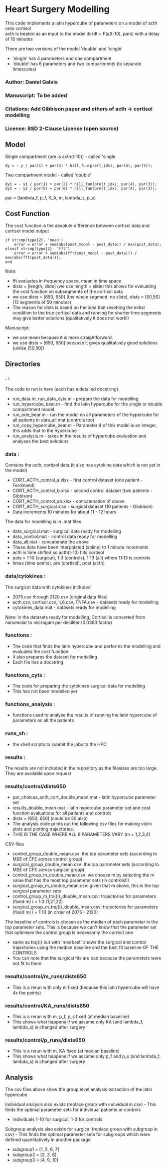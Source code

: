 Heart Surgery Modelling
=======================
This code implements a latin hypercube of parameters on a model of acth onto cortisol  
acth is treated as an input to the model dc/dt = F(a(t-10), pars) with a delay of 10 minutes  

There are two versions of the model 'double' and 'single'  
- 'single' has 4 parameters and one compartment
- 'double' has 6 parameters and two compartments (to separate timescales)  

### Author: Daniel Galvis
### Manuscript: To be added
### Citations: Add Gibbison paper and others of acth -> cortisol modelling
### License: BSD 2-Clause License (open source)

Model
-----
Single compartment (pre is acth(t-10)) - called 'single

    dy = - y / par(1) + par(2) * hill_fun(pre(t_idx), par(4), par(3));

Two compartment model - called 'double'

    dy1 = - y1 / par(1) + par(2) * hill_fun(pre(t_idx), par(4), par(3));
    dy2 = - y2 / par(5) + par(6) * hill_fun(pre(t_idx), par(4), par(3));    

par = [lambda_f, p_f, K_A, m, lambda_s, p_s]

Cost Function
-------------
The cost function is the absolute difference between cortisol data and cortisol model output

    if strcmp(type{2}, 'mean')
        error = error + sum(abs(post_model - post_data)) / max(post_data);
    elseif strcmp(type{2}, 'fft')
        error = error + sum(abs(fft(post_model - post_data))) / max(abs(fft(post_data)));
    end

Note:   
   - fft evaluates in frequency space, mean in time space 
   - dists = [length, slide] (we use length = slide) this allows for evaluating the cost function on subsegments of the cortisol data 
   - we use dists = [650, 650] (the whole segment, no slide), dists = [50,50] (13 segments of 50 minutes)
   - The reason for dists is based on the idea that resetting the initial condition to the true cortisol data and running for shorter time segments may give better solutions (qualitatively it does not work!)  

Manuscript:  
   - we use mean because it is more straightforward.  
   - we use dists = [650, 650] because it gives qualitatively good solutions  (unlike [50,50])  

Directories
-----------
### . :
The code to run is here (each has a detailed docstring)
   - run_data.m, run_data_cyts.m - prepare the data for modelling
   - run_hypercube_bear.m - find the latin hypercube for the single or double compartment model
   - run_ode_bear.m - run the model on all parameters of the hypercube for all patients in data_all.mat (controls too)
   - run_copy_hypercube_bear.m - Parameter 4 of this model is an integer, this adds that to the hypercube
   - run_analysis.m - takes in the results of hypercube evaluation and analyses the best solutions

### data :  
Contains the acth, cortisol data (it also has cytokine data which is not yet in the model)  
   - CORT_ACTH_control_a.xlsx - first control dataset (one patient - Ferdinand)
   - CORT_ACTH_control_b.xlsx - second control dataset (two patients - Gibbison)
   - CORT_ACTH_control_ab.xlsx - concatenation of above
   - CORT_ACTH_surgical.xlsx - surgical dataset (10 patients - Gibbison)
   - Data increments 10 minutes for about 11 - 12 hours  

The data for modelling is in .mat files  
   - data_surgical.mat - surgical data ready for modelling
   - data_control.mat  - control data ready for modelling
   - data_all.mat - concatenate the above 
   - These data have been interpolated (spline) to 1 minute increments
   - acth is time shifted so acth(t-10) hits cortisol
   - pats = 1:10 (surgical), 1:3 (controls), 1:13 (all) where 11:13 is controls
   - times (time points), pre (cortisol), post (acth)   

### data/cytokines :
The surgical data with cytokines included  
   - 2075.csv through 2120.csv (original data files)
   - acth.csv, cortisol.csv, IL6.csv, TNFA.csv - datasets ready for modelling
   - cytokines_data.mat - datasets ready for modelling

Note: In the datasets ready for modelling, Cortisol is converted from nanomolar to microgam per deciliter (0.0363 factor)

### functions :
   - The code that finds the latin hypercube and performs the modelling and evaluates the cost function
   - It also prepares the dataset for modelling
   - Each file has a docstring


### functions_cyts : 
   - The code for preparing the cytokines surgical data for modelling
   - This has not been modelled yet

### functions_analysis :
   - functions used to analyse the results of running the latin hypercube of parameters on all the patients

### runs_sh :
   - the shell scripts to submit the jobs to the HPC

### results :
The results are not included in the repository as the filesizes are too large. They are available upon request  

### results/control/dists650  
   - par_choices_acth_cort_double_mean.mat - latin hypercube parameter set
   - results_double_mean.mat - latin hypercube parameter set and cost function evaluations for all patients and controls  
   - dists = [650, 650] (could be 50 also)
   - The analysis code prints out the following csv files for making violin plots and plotting trajectories:
   - THIS IS THE CASE WHERE ALL 6 PARAMETERS VARY (m = 1,2,3,4)  
   
CSV files
   - control_group_double_mean.csv: the top parameter sets (according to MSE of CFE across control group)
   - surgical_group_double_mean.csv: the top parameter sets (according to MSE of CFE across surgical group)
   - control_group_m_double_mean.csv: we choose m by selecting the m value that has the most top parameter sets  (in controls!!)
   - surgical_group_m_double_mean.csv: given that m above, this is the top surgical parameter sets  
   - control_group_m_traj{i}_double_mean.csv: trajectories for parameters (fixed m) i = 1:3 (1,21,22)
   - surgical_group_m_traj{i}_double_mean.csv: trajectories for parameters (fixed m) i = 1:10 (in order of 2075 - 2120)  

The baseline of controls is chosen as the median of each parameter in the top parameter sets. This is because we can't know that the parameter set that optimises the control group is necessarily the correct one  
   - same as traj{i} but with 'medbest' shows the surgical and control trajectories using the median baseline and the best fit baseline OF THE CONTROLS
   - You can note that the surgical fits are bad because the parameters were not fit to them  


### results/control/m_runs/dists650
   - This is a rerun with only m fixed (because this latin hypercube will have 4x the points)

### results/control/KA_runs/dists650
   - This is a rerun with  m, p_f, p_s fixed (at median baseline)
   - This shows what happens if we assume only KA (and lambda_f, lambda_s) is changed after surgery  

### results/control/p_runs/dists650
   - This is a rerun with  m, KA fixed (at median baseline)
   - This shows what happens if we assume only p_f and p_s (and lambda_f, lambda_s)  is changed after surgery  

Analysis
--------
The csv files above show the group level analysis extraction of the latin hypercube   

Individual analysis also exists (replace group with individual in csv) - This finds the optimal parameter sets for individual patients or controls  
   - individuals 1-10 for surgical, 1-3 for controls  

Subgroup analysis also exists for surgical (replace group with subgroup in csv) - This finds the optimal parameter sets for subgroups which were defined quantitatively in another package   
   - subgroup1 = [1, 5, 6, 7]
   - subgroup2 = [2, 3, 8]
   - subgroup3 = [4, 9, 10]  
